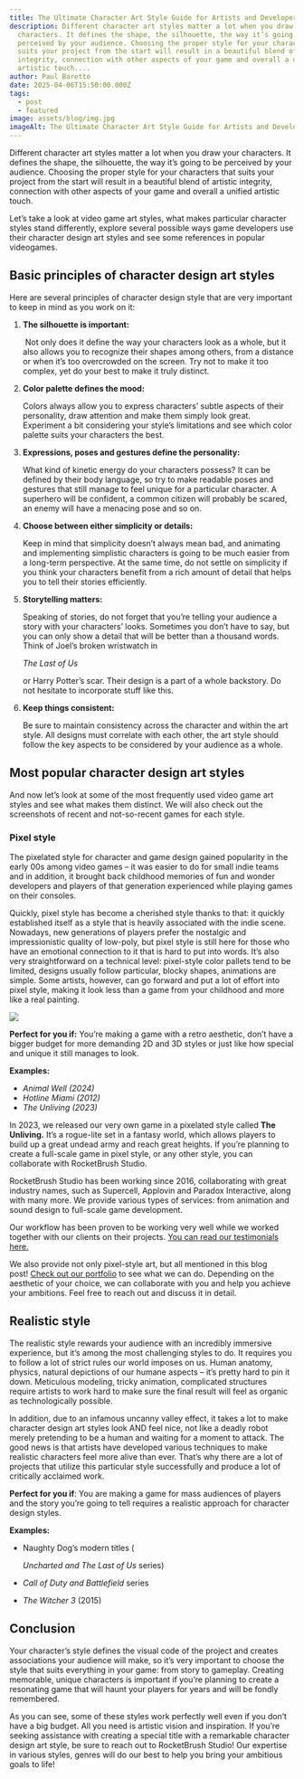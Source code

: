```yaml
---
title: The Ultimate Character Art Style Guide for Artists and Developers
description: Different character art styles matter a lot when you draw your
  characters. It defines the shape, the silhouette, the way it’s going to be
  perceived by your audience. Choosing the proper style for your characters that
  suits your project from the start will result in a beautiful blend of artistic
  integrity, connection with other aspects of your game and overall a unified
  artistic touch....
author: Paul Baretto
date: 2025-04-06T15:50:00.000Z
tags:
  - post
  - featured
image: assets/blog/img.jpg
imageAlt: The Ultimate Character Art Style Guide for Artists and Developers
---
```

Different character art styles matter a lot when you draw your characters. It defines the shape, the silhouette, the way it’s going to be perceived by your audience. Choosing the proper style for your characters that suits your project from the start will result in a beautiful blend of artistic integrity, connection with other aspects of your game and overall a unified artistic touch. 

Let’s take a look at video game art styles, what makes particular character styles stand differently, explore several possible ways game developers use their character design art styles and see some references in popular videogames.

## Basic principles of character design art styles

Here are several principles of character design style that are very important to keep in mind as you work on it:

1. **The silhouette is important:**

    Not only does it define the way your characters look as a whole, but it also allows you to recognize their shapes among others, from a distance or when it’s too overcrowded on the screen. Try not to make it too complex, yet do your best to make it truly distinct.
2. **Color palette defines the mood:**

   Colors always allow you to express characters’ subtle aspects of their personality, draw attention and make them simply look great. Experiment a bit considering your style’s limitations and see which color palette suits your characters the best. 
3. **Expressions, poses and gestures define the personality:**

   What kind of kinetic energy do your characters possess? It can be defined by their body language, so try to make readable poses and gestures that still manage to feel unique for a particular character. A superhero will be confident, a common citizen will probably be scared, an enemy will have a menacing pose and so on.
4. **Choose between either simplicity or details:**

   Keep in mind that simplicity doesn’t always mean bad, and animating and implementing simplistic characters is going to be much easier from a long-term perspective. At the same time, do not settle on simplicity if you think your characters benefit from a rich amount of detail that helps you to tell their stories efficiently.
5. **Storytelling matters:**

   Speaking of stories, do not forget that you’re telling your audience a story with your characters’ looks. Sometimes you don’t have to say, but you can only show a detail that will be better than a thousand words. Think of Joel’s broken wristwatch in 

   *The Last of Us*

   or Harry Potter’s scar. Their design is a part of a whole backstory. Do not hesitate to incorporate stuff like this. 
6. **Keep things consistent:**

   Be sure to maintain consistency across the character and within the art style. All designs must correlate with each other, the art style should follow the key aspects to be considered by your audience as a whole.

## Most popular character design art styles

And now let’s look at some of the most frequently used video game art styles and see what makes them distinct. We will also check out the screenshots of recent and not-so-recent games for each style.

### Pixel style

The pixelated style for character and game design gained popularity in the early 00s among video games – it was easier to do for small indie teams and in addition, it brought back childhood memories of fun and wonder developers and players of that generation experienced while playing games on their consoles. 

Quickly, pixel style has become a cherished style thanks to that: it quickly established itself as a style that is heavily associated with the indie scene. Nowadays, new generations of players prefer the nostalgic and impressionistic quality of low-poly, but pixel style is still here for those who have an emotional connection to it that is hard to put into words. It’s also very straightforward on a technical level: pixel-style color pallets tend to be limited, designs usually follow particular, blocky shapes, animations are simple. Some artists, however, can go forward and put a lot of effort into pixel style, making it look less than a game from your childhood and more like a real painting.

![](assets/blog/678fc26a47485d960f2c0f97_678fbec13cfb7303e4a59016_styles_unliving.webp)

**Perfect for you if:** You’re making a game with a retro aesthetic, don’t have a bigger budget for more demanding 2D and 3D styles or just like how special and unique it still manages to look.

**Examples:** 

* *Animal Well (2024)*
* *Hotline Miami (2012)*
* *The Unliving (2023)*

In 2023, we released our very own game in a pixelated style called **The Unliving.** It’s a rogue-lite set in a fantasy world, which allows players to build up a great undead army and reach great heights. If you’re planning to create a full-scale game in pixel style, or any other style, you can collaborate with RocketBrush Studio.

RocketBrush Studio has been working since 2016, collaborating with great industry names, such as Supercell, Applovin and Paradox Interactive, along with many more. We provide various types of services: from animation and sound design to full-scale game development. 

Our workflow has been proven to be working very well while we worked together with our clients on their projects. [You can read our testimonials here.](https://rocketbrush.com/#testimonials)

We also provide not only pixel-style art, but all mentioned in this blog post! [Check out our portfolio](https://rocketbrush.com/#portfolio) to see what we can do. Depending on the aesthetic of your choice, we can collaborate with you and help you achieve your ambitions. Feel free to reach out and discuss it in detail.

## Realistic style

The realistic style rewards your audience with an incredibly immersive experience, but it’s among the most challenging styles to do. It requires you to follow a lot of strict rules our world imposes on us. Human anatomy, physics, natural depictions of our humane aspects – it’s pretty hard to pin it down. Meticulous modeling, tricky animation, complicated structures require artists to work hard to make sure the final result will feel as organic as technologically possible. 

In addition, due to an infamous uncanny valley effect, it takes a lot to make character design art styles look AND feel nice, not like a deadly robot merely pretending to be a human and waiting for a moment to attack. The good news is that artists have developed various techniques to make realistic characters feel more alive than ever. That’s why there are a lot of projects that utilize this particular style successfully and produce a lot of critically acclaimed work. 

**Perfect for you if**: You are making a game for mass audiences of players and the story you’re going to tell requires a realistic approach for character design styles. 

**Examples:**

* Naughty Dog’s modern titles (

  *Uncharted and The Last of Us* series) 
* *Call of Duty and Battlefield* series
* *The Witcher 3* (2015)



## Conclusion

Your character’s style defines the visual code of the project and creates associations your audience will make, so it’s very important to choose the style that suits everything in your game: from story to gameplay. Creating memorable, unique characters is important if you’re planning to create a resonating game that will haunt your players for years and will be fondly remembered. 

As you can see, some of these styles work perfectly well even if you don’t have a big budget. All you need is artistic vision and inspiration. If you’re seeking assistance with creating a special title with a remarkable character design art style, be sure to reach out to RocketBrush Studio! Our expertise in various styles, genres will do our best to help you bring your ambitious goals to life!
